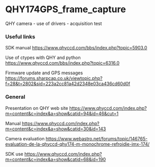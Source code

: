 # QHY174GPS_frame_capture
QHY camera - use of drivers - acquisition test

### Useful links 

SDK manual
https://www.qhyccd.com/bbs/index.php?topic=5903.0

Use of ctypes with QHY and python
https://www.qhyccd.com/bbs/index.php?topic=6316.0

Firmware update and GPS messages
https://forums.sharpcap.co.uk/viewtopic.php?f=28&t=2802&sid=223a2cc81a42d2348e03ca436cd60d0f

### General

Presentation on QHY web site
https://www.qhyccd.com/index.php?m=content&c=index&a=show&catid=94&id=46&cut=1

Manual
https://www.qhyccd.com/index.php?m=content&c=index&a=show&catid=30&id=143

Camera evaluation
https://www.webastro.net/forums/topic/146765-evaluation-de-la-qhyccd-qhy174-m-monochrome-refroidie-imx-174/

SDK use
https://www.qhyccd.com/index.php?m=content&c=index&a=show&catid=68&id=190

